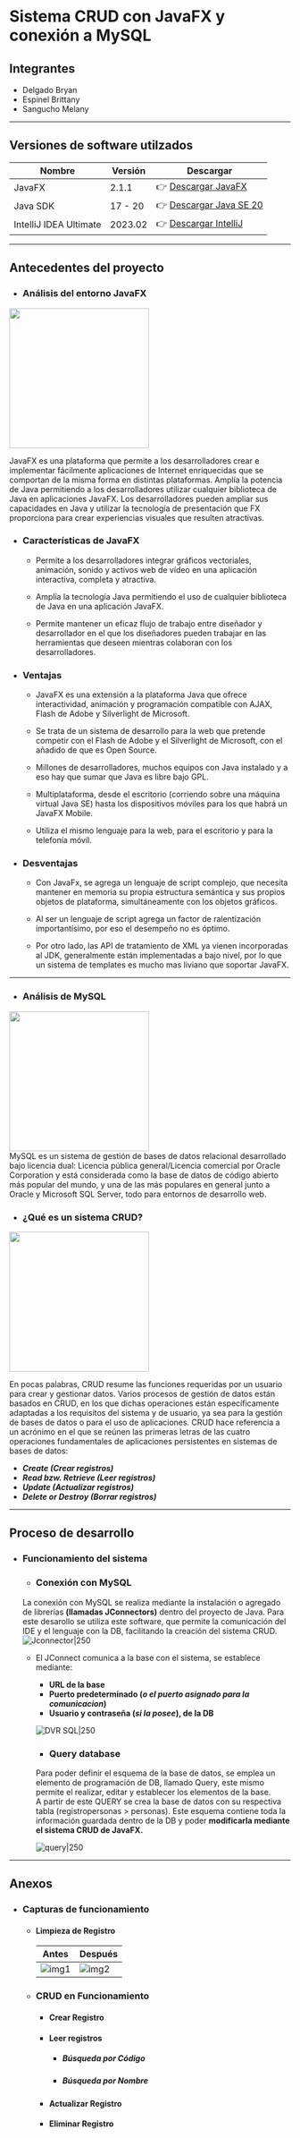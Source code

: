 # Sistema CRUD con JavaFX y conexión a MySQL
## Integrantes
- Delgado Bryan
- Espinel Brittany
- Sangucho Melany
---
## Versiones de software utilzados
| Nombre                 | Versión | Descargar                                                                                                                                                                                                                                                                 |
|------------------------|---------|---------------------------------------------------------------------------------------------------------------------------------------------------------------------------------------------------------------------------------------------------------------------------|
| JavaFX                 | 2.1.1   | 👉 [Descargar JavaFX](https://gluonhq.com/products/javafx/)                                                                                                                                                                                                               |
| Java SDK               | 17 - 20 | 👉 [Descargar Java SE 20](https://download.oracle.com/java/20/archive/jdk-20.0.2_windows-x64_bin.exe)                                                                                                                                                                     |
| IntelliJ IDEA Ultimate | 2023.02 | 👉 [Descargar IntelliJ](https://www.jetbrains.com/idea/download/?source=google&medium=cpc&campaign=9736964635&term=intellij&content=602143185583&gad=1&gclid=CjwKCAjw_uGmBhBREiwAeOfsd57cMmQwdn6h7EAsBYomBJ8E7aMmiZiucGg0EDmxwZgGm8YVwT2WThoC27gQAvD_BwE&section=windows) |                                                                                                  |
***
## Antecedentes del proyecto
- ### Análisis del entorno JavaFX <br>
<img width="250" src="https://upload.wikimedia.org/wikipedia/en/c/cc/JavaFX_Logo.png" alt="">

JavaFX es una plataforma que permite a los desarrolladores crear e implementar fácilmente aplicaciones de Internet enriquecidas que se comportan de la misma forma en distintas plataformas. 
Amplía la potencia de Java permitiendo a los desarrolladores utilizar cualquier biblioteca de Java en aplicaciones JavaFX. Los desarrolladores pueden ampliar sus capacidades en Java y utilizar la tecnología de presentación que FX proporciona para crear experiencias visuales que resulten atractivas. <br>
  - ### Características de JavaFX
    - Permite a los desarrolladores integrar gráficos vectoriales, animación, sonido y activos web de vídeo en una aplicación interactiva, completa y atractiva.

    - Amplía la tecnología Java permitiendo el uso de cualquier biblioteca de Java en una aplicación JavaFX.

    - Permite mantener un eficaz flujo de trabajo entre diseñador y desarrollador en el que los diseñadores pueden trabajar en las herramientas que deseen mientras colaboran con los desarrolladores.

  - ### Ventajas
    - JavaFX es una extensión a la plataforma Java que ofrece interactividad, animación y programación compatible con AJAX, Flash de Adobe y Silverlight de Microsoft.

    - Se trata de un sistema de desarrollo para la web que pretende competir con el Flash de Adobe y el Silverlight de Microsoft, con el añadido de que es Open Source.

    - Millones de desarrolladores, muchos equipos con Java instalado y a eso hay que sumar que Java es libre bajo GPL.

    - Multiplataforma, desde el escritorio (corriendo sobre una máquina virtual Java SE) hasta los dispositivos móviles para los que habrá un JavaFX Mobile.

    - Utiliza el mismo lenguaje para la web, para el escritorio y para la telefonía móvil.
    
  - ### Desventajas
    - Con JavaFx, se agrega un lenguaje de script complejo, que necesita mantener en memoria su propia estructura semántica y sus propios objetos de plataforma, simultáneamente con los objetos gráficos.

    - Al ser un lenguaje de script agrega un factor de ralentización importantísimo, por eso el desempeño no es óptimo.

    - Por otro lado, las API de tratamiento de XML ya vienen incorporadas al JDK, generalmente están implementadas a bajo nivel, por lo que un sistema de templates es mucho mas liviano que soportar JavaFX.
***
- ### Análisis de MySQL <br>
<img align="center" width="250" src="https://hoplasoftware.com/wp-content/uploads/2021/07/1024px-MySQL.ff87215b43fd7292af172e2a5d9b844217262571.png" alt="">
<br> 
MySQL es un sistema de gestión de bases de datos relacional desarrollado bajo licencia dual: Licencia pública general/Licencia comercial por Oracle Corporation y está considerada como la base de datos de código abierto más popular del mundo, y una de las más populares en general junto a Oracle y Microsoft SQL Server, todo para entornos de desarrollo web.

- ### ¿Qué es un sistema CRUD?
<img width="250" src="https://res.cloudinary.com/practicaldev/image/fetch/s--sgz5e-lN--/c_imagga_scale,f_auto,fl_progressive,h_420,q_auto,w_1000/https://dev-to-uploads.s3.amazonaws.com/uploads/articles/lou58wgtvld3odqzq073.png" alt=""> <br>

En pocas palabras, CRUD resume las funciones requeridas por un usuario para crear y gestionar datos. Varios procesos de gestión de datos están basados en CRUD, en los que dichas operaciones están específicamente adaptadas a los requisitos del sistema y de usuario, ya sea para la gestión de bases de datos o para el uso de aplicaciones.
CRUD hace referencia a un acrónimo en el que se reúnen las primeras letras de las cuatro operaciones fundamentales de aplicaciones persistentes en sistemas de bases de datos:
- ***Create (Crear registros)***
- ***Read bzw. Retrieve (Leer registros)***
- ***Update (Actualizar registros)***
- ***Delete or Destroy (Borrar registros)***


---
## Proceso de desarrollo
- ### Funcionamiento del sistema
  - ### Conexión con MySQL
  La conexión con MySQL se realiza mediante la instalación o agregado de librerías __(llamadas JConnectors)__ dentro del proyecto de Java.
  Para este desarollo se utiliza este software, que permite la comunicación del IDE y el lenguaje con la DB, facilitando la creación del sistema CRUD.    
  ![Jconnector|250](images/jconnector.png)

  - El JConnect comunica a la base con el sistema, se establece mediante:
    - **URL de la base**
    - **Puerto predeterminado (*o el puerto asignado para la comunicacion*)**
    - **Usuario y contraseña (*si la posee*), de la DB**
  
    ![DVR SQL|250](images/db_conection.png)
  
    - ### Query database
    Para poder definir el esquema de la base de datos, se emplea un elemento de programación de DB, llamado Query,
    este mismo permite el realizar, editar y establecer los elementos de la base.   
    A partir de este QUERY se crea la base de datos con su respectiva tabla (registropersonas > personas). Este esquema contiene toda la
    información guardada dentro de la DB y poder __modificarla mediante el sistema CRUD de JavaFX.__
    
      ![query|250](images/query.png)
---
## Anexos
- ### Capturas de funcionamiento
  - #### Limpieza de Registro
    | Antes                     | Después                   |
    |---------------------------|---------------------------|
    | ![img1](images/limpieza1.png) | ![img2](images/limpieza2.png) |

  - ### CRUD en Funcionamiento
    - #### Crear Registro
    
    - #### Leer registros
      - ##### Búsqueda por Código
      
      - ##### Búsqueda por Nombre
      
    - #### Actualizar Registro
    
    - #### Eliminar Registro
    
